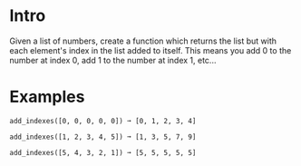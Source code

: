 # Intro
Given a list of numbers, create a function which returns the list but with each element's index in the list added to itself. This means you add 0 to the number at index 0, add 1 to the number at index 1, etc...

# Examples
```
add_indexes([0, 0, 0, 0, 0]) ➞ [0, 1, 2, 3, 4]

add_indexes([1, 2, 3, 4, 5]) ➞ [1, 3, 5, 7, 9]

add_indexes([5, 4, 3, 2, 1]) ➞ [5, 5, 5, 5, 5]
```